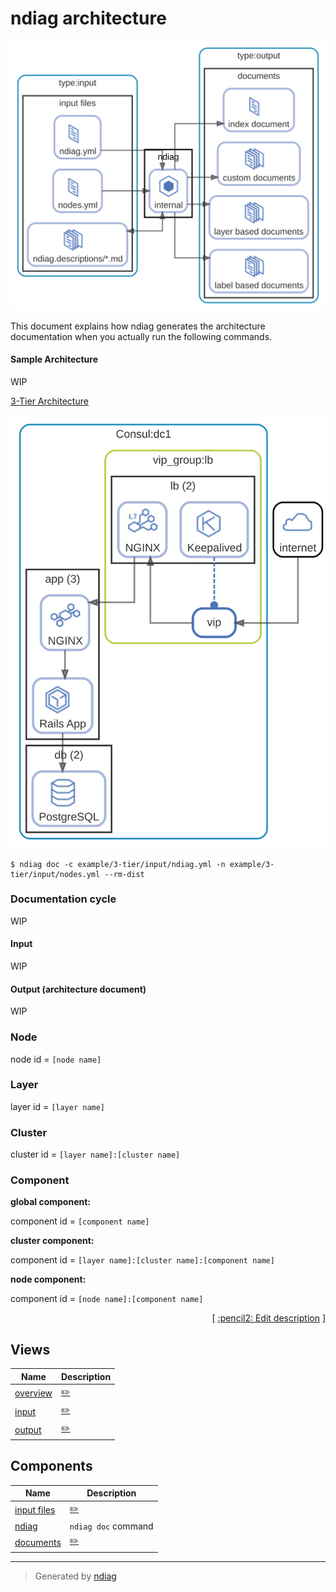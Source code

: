 # ndiag architecture

![view](view-overview.svg)

This document explains how ndiag generates the architecture documentation when you actually run the following commands.

#### Sample Architecture

WIP

[3-Tier Architecture](/example/3-tier/output/README.md)

![3tier](/example/3-tier/output/view-overview.svg)

``` console
$ ndiag doc -c example/3-tier/input/ndiag.yml -n example/3-tier/input/nodes.yml --rm-dist
```

### Documentation cycle

WIP

#### Input

WIP

#### Output (architecture document)

WIP

### Node

node id = `[node name]`

### Layer

layer id = `[layer name]`

### Cluster

cluster id = `[layer name]:[cluster name]`

### Component

**global component:**

component id = `[component name]`

**cluster component:**

component id = `[layer name]:[cluster name]:[component name]`

**node component:**

component id = `[node name]:[component name]`


<p align="right">
  [ <a href="../ndiag.descriptions/_index.md">:pencil2: Edit description</a> ]
<p>


## Views

| Name | Description |
| --- | --- |
| [overview](view-overview.md) | <a href="../ndiag.descriptions/_view-overview.md">:pencil2:</a> |
| [input](view-input.md) | <a href="../ndiag.descriptions/_view-input.md">:pencil2:</a> |
| [output](view-output.md) | <a href="../ndiag.descriptions/_view-output.md">:pencil2:</a> |

## Components

| Name | Description |
| --- | --- |
| [input files](node-input_files.md) | <a href="../ndiag.descriptions/_node-input_files.md">:pencil2:</a> |
| [ndiag](node-ndiag.md) | `ndiag doc` command |
| [documents](node-documents.md) | <a href="../ndiag.descriptions/_node-documents.md">:pencil2:</a> |



---

> Generated by [ndiag](https://github.com/k1LoW/ndiag)
